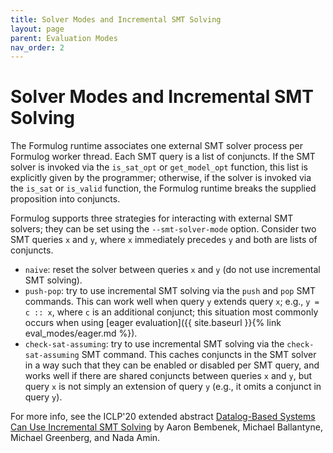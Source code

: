 ```yaml
---
title: Solver Modes and Incremental SMT Solving
layout: page
parent: Evaluation Modes
nav_order: 2
---
```


# Solver Modes and Incremental SMT Solving

The Formulog runtime associates one external SMT solver process per Formulog
worker thread. Each SMT query is a list of conjuncts. If the SMT solver is
invoked via the `is_sat_opt` or `get_model_opt` function, this list is
explicitly given by the programmer; otherwise, if the solver is invoked via the
`is_sat` or `is_valid` function, the Formulog runtime breaks the supplied
proposition into conjuncts.

Formulog supports three strategies for interacting with external SMT solvers;
they can be set using the `--smt-solver-mode` option.  Consider two SMT queries
`x` and `y`, where `x` immediately precedes `y` and both are lists of conjuncts.

- `naive`: reset the solver between queries `x` and `y` (do not use incremental
SMT solving).
- `push-pop`: try to use incremental SMT solving via the `push` and `pop` SMT
commands. This can work well when query `y` extends query `x`; e.g., `y = c ::
x`, where `c` is an additional conjunct; this situation most commonly occurs
when using [eager evaluation]({{ site.baseurl }}{% link eval_modes/eager.md %}).
- `check-sat-assuming`: try to use incremental SMT solving via the
`check-sat-assuming` SMT command. This caches conjuncts in the SMT solver in a
way such that they can be enabled or disabled per SMT query, and works well if
there are shared conjuncts between queries `x` and `y`, but query `x` is not
simply an extension of query `y` (e.g., it omits a conjunct in query `y`).

For more info, see the ICLP'20 extended abstract [Datalog-Based Systems Can Use Incremental SMT Solving](https://aaronbembenek.github.io/papers/datalog-incr-smt-iclp2020.pdf)
by Aaron Bembenek, Michael Ballantyne, Michael Greenberg, and Nada Amin.